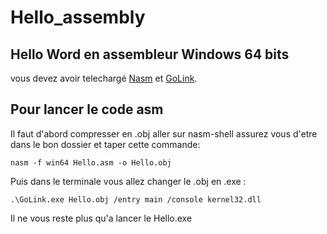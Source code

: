 # Hello_assembly

## Hello Word en assembleur Windows 64 bits

vous devez avoir telechargé [Nasm](https://www.nasm.us/pub/nasm/releasebuilds/2.16.02rc7/win64/) et [GoLink](https://www.godevtool.com/Golink.zip).

## Pour lancer le code asm

Il faut d'abord compresser en .obj aller sur nasm-shell assurez vous d'etre dans le bon dossier et taper cette commande:

```
nasm -f win64 Hello.asm -o Hello.obj
```

Puis dans le terminale vous allez changer le .obj en .exe :

```
.\GoLink.exe Hello.obj /entry main /console kernel32.dll
```

Il ne vous reste plus qu'a lancer le Hello.exe
